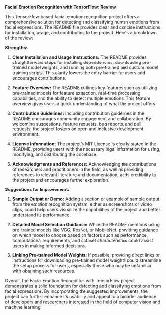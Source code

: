 **Facial Emotion Recognition with TensorFlow: Review**

This TensorFlow-based facial emotion recognition project offers a comprehensive solution for detecting and classifying human emotions from facial expressions. The README file provides clear and concise instructions for installation, usage, and contributing to the project. Here's a breakdown of the review:

**Strengths:**

1. **Clear Installation and Usage Instructions:** The README provides straightforward steps for installing dependencies, downloading pre-trained model weights, and running both pre-trained and custom model training scripts. This clarity lowers the entry barrier for users and encourages contributions.

2. **Feature Overview:** The README outlines key features such as utilizing pre-trained models for feature extraction, real-time processing capabilities, and the ability to detect multiple emotions. This feature overview gives users a quick understanding of what the project offers.

3. **Contribution Guidelines:** Including contribution guidelines in the README encourages community engagement and collaboration. By welcoming suggestions, feature requests, bug reports, and pull requests, the project fosters an open and inclusive development environment.

4. **License Information:** The project's MIT License is clearly stated in the README, providing users with the necessary legal information for using, modifying, and distributing the codebase.

5. **Acknowledgments and References:** Acknowledging the contributions of researchers and practitioners in the field, as well as providing references to relevant literature and documentation, adds credibility to the project and encourages further exploration.

**Suggestions for Improvement:**

1. **Sample Output or Demo:** Adding a section or example of sample output from the emotion recognition system, either as screenshots or video clips, could help users visualize the capabilities of the project and better understand its performance.

2. **Detailed Model Selection Guidance:** While the README mentions using pre-trained models like VGG, ResNet, or MobileNet, providing guidance on which model to choose based on factors such as performance, computational requirements, and dataset characteristics could assist users in making informed decisions.

3. **Linking Pre-trained Model Weights:** If possible, providing direct links or instructions for downloading pre-trained model weights could streamline the setup process for users, especially those who may be unfamiliar with obtaining such resources.

Overall, the Facial Emotion Recognition with TensorFlow project demonstrates a solid foundation for detecting and classifying emotions from facial expressions. By incorporating the suggested improvements, the project can further enhance its usability and appeal to a broader audience of developers and researchers interested in the field of computer vision and machine learning.
